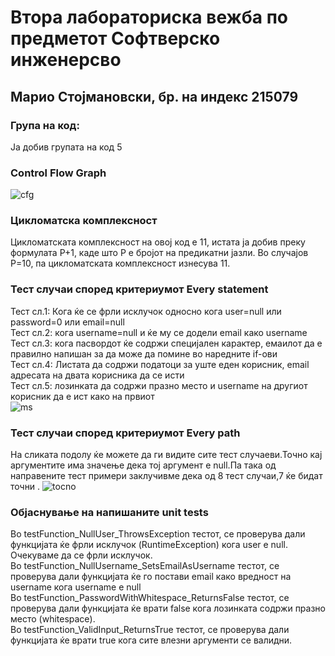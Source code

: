 # Втора лабораториска вежба по предметот  Софтверско инженерсво
## Марио Стојмановски, бр. на индекс 215079
### Група на код:
Ја добив групата на код 5
### Control Flow Graph
![cfg](https://github.com/MarioStojmanovski10/SI_2023_lab2_215079/assets/108304165/dad98bce-bc6b-45d1-8599-b1db23fcf413)
### Цикломатска комплексност
Цикломатската комплексност на овој код е 11, истата ја добив преку формулата P+1, каде што P е бројот на предикатни јазли. Во случајoв P=10, па цикломатската комплексност изнесува 11.
### Тест случаи според критериумот Every statement
Тест сл.1: Кога ќе се фрли исклучок односно кога user=null или password=0  или email=null<br>
Тест сл.2: кога username=null и ќе му се додели email како username<br>
Тест сл.3: кога пасвордот ќе содржи специјален карактер, емаилот да е правилно напишан за да може да помине во наредните if-ови <br>
Тест сл.4: Листата да содржи податоци за уште еден корисник, email адресата на двата корисника да се исти<br>
Тест сл.5: лозинката да содржи празно место и username на другиот корисник да е ист како на првиот<br>
![ms](https://github.com/MarioStojmanovski10/SI_2023_lab2_215079/assets/108304165/d7adee46-3bfb-42f1-9da9-90d85d2c612d)

### Тест случаи според критериумот Every path
На сликата подолу ќе можете да ги видите сите тест случаеви.Точно кај аргументите има значење дека тој аргумент е null.Па така од направените тест примери заклучивме
дека од 8 тест случаи,7 ќе бидат точни .
![tocno](https://github.com/MarioStojmanovski10/SI_2023_lab2_215079/assets/108304165/a3889f6d-9a7d-467d-86a8-31f4ced839f7)
### Објаснување на напишаните unit tests
Во testFunction_NullUser_ThrowsException тестот, се проверува дали функцијата ќе фрли исклучок (RuntimeException) кога user е null. Очекуваме да се фрли исклучок.<br>
Во testFunction_NullUsername_SetsEmailAsUsername тестот, се проверува дали функцијата ќе го постави email како вредност на username кога username е null<br>
Во testFunction_PasswordWithWhitespace_ReturnsFalse тестот, се проверува дали функцијата ќе врати false кога лозинката содржи празно место (whitespace).<br>
Во testFunction_ValidInput_ReturnsTrue тестот, се проверува дали функцијата ќе врати true кога сите влезни аргументи се валидни.<br>
